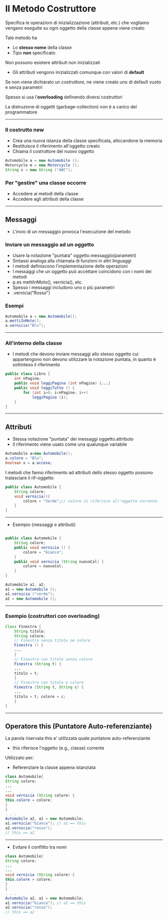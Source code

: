 # Il Metodo Costruttore

Specifica le operazioni di inizializzazione (attributi, etc.) che vogliamo vengano eseguite su ogni oggetto della classe appena viene creato

Tale metodo ha
* Lo **stesso nome** della classe
* Tipo **non** specificato

Non possono esistere attributi non inizializzati
* Gli attributi vengono inizializzati comunque con valori di **default**

Se non viene dichiarato un costruttore,
ne viene creato uno di default vuoto e senza parametri

Spesso si usa l'**overloading** definendo diversi costruttori

La distruzione di oggetti (garbage-collection) non è a carico del programmatore

---

### Il costrutto new

* Crea una nuova istanza della classe specificata, allocandone la memoria
* Restituisce il riferimento all'oggetto creato
* Chiama il costruttore del nuovo oggetto

```java
Automobile a = new Automobile ();
Motorcycle m = new Motorcycle ();
String s = new String ("ABC");
```

### Per "gestire" una classe occorre

* Accedere ai metodi della classe
* Accedere agli attributi della classe

---

## Messaggi

* L'invio di un messaggio provoca l'esecuzione del metodo

### Inviare un messaggio ad un oggetto

* Usare la notazione "puntata" oggetto.messaggio(parametri)
* Sintassi analoga alla chiamata di funzioni in altri linguaggi
* I metodi definiscono l'implementazione delle operazioni
* I messaggi che un oggetto può accettare coincidono con i nomi dei metodi
* p.es mettiInMoto(), vernicia(), etc.
* Spesso i messaggi includono uno o più parametri
* .vernicia("Rosso")

### Esempi

```java
Automobile a = new Automobile();
a.mettiInMoto();
a.vernicia("Blu");
```

---

### All'interno della classe
* I metodi che devono inviare messaggi allo stesso oggetto cui appartengono non devono utilizzare la notazione puntata, in quanto è sottinteso il riferimento

```java
public class Libro {
    int nPagine;
    public void leggiPagina (int nPagina) {...}
    public void leggiTutto () {
        for (int i=0; i<nPagine; i++)
            leggiPagina (i);
    }
}

```

---

## Attributi

* Stessa notazione "puntata" dei messaggi oggetto.attributo
* Il riferimento viene usato come una qualunque variabile

```java
Automobile a=new Automobile();
a.colore = "Blu";
boolean x = a.accesa;
```

I metodi che fanno riferimento ad
attributi dello stesso oggetto possono
tralasciare il rif-oggetto

```java
public class Automobile {
    String colore;
    void vernicia(){
        colore = "Verde";// colore si riferisce all'oggetto corrente
    }
}
```

---

* Esempio (messaggi e attributi)

```java

public class Automobile {
    String colore;
    public void vernicia () {
        colore = "bianco";
    }
    public void vernicia (String nuovoCol) {
        colore = nuovoCol;
    }
}

Automobile a1, a2;
a1 = new Automobile ();
a1.vernicia ("verde");
a2 = new Automobile ();
```

---

### Esempio (costruttori con overloading)

```java
Class Finestra {
    String titolo;
    String colore;
    // Finestra senza titolo nè colore
    Finestra () {
    ...
    }
    // Finestra con titolo senza colore
    Finestra (String t) {
    ...
    titolo = t;
    }
    // Finestra con titolo e colore
    Finestra (String t, String c) {
    ...
    titolo = t; colore = c;
    }
}
```

---

## Operatore this (Puntatore Auto-referenziante)

La parola riservata this e' utilizzata quale puntatore auto-referenziante
*  this riferisce l'oggetto (e.g., classe) corrente

Utilizzato per:

* Referenziare la classe appena istanziata

```java
class Automobile{
String colore;
...
...
void vernicia (String colore) {
this.colore = colore;
}
}
. . .
Automobile a2, a1 = new Automobile;
a1.vernicia("bianco"); // a1 == this
a2.vernicia("rosso");
// this == a2
```

---

* Evitare il conflitto tra nomi

```java
class Automobile{
String colore;
...
...
void vernicia (String colore) {
this.colore = colore;
}
}
. . .
Automobile a2, a1 = new Automobile;
a1.vernicia("bianco"); // a1 == this
a2.vernicia("rosso");
// this == a2
```
